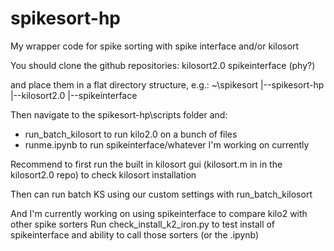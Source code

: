 # spikesort-hp
My wrapper code for spike sorting with spike interface and/or kilosort

You should clone the github repositories:
kilosort2.0
spikeinterface
(phy?)

and place them in a flat directory structure, e.g.:
~\spikesort
    |--spikesort-hp
    |--kilosort2.0
    |--spikeinterface

Then navigate to the spikesort-hp\scripts folder and: 
- run_batch_kilosort to run kilo2.0 on a bunch of files
- runme.ipynb to run spikeinterface/whatever I'm working on currently 

Recommend to first run the built in kilosort gui (kilosort.m in in the kilosort2.0 repo) to check kilosort installation

Then can run batch KS using our custom settings with run_batch_kilosort

And I'm currently working on using spikeinterface to compare kilo2 with other spike sorters
Run check_install_k2_iron.py to test install of spikeinterface and ability to call those sorters (or the .ipynb)